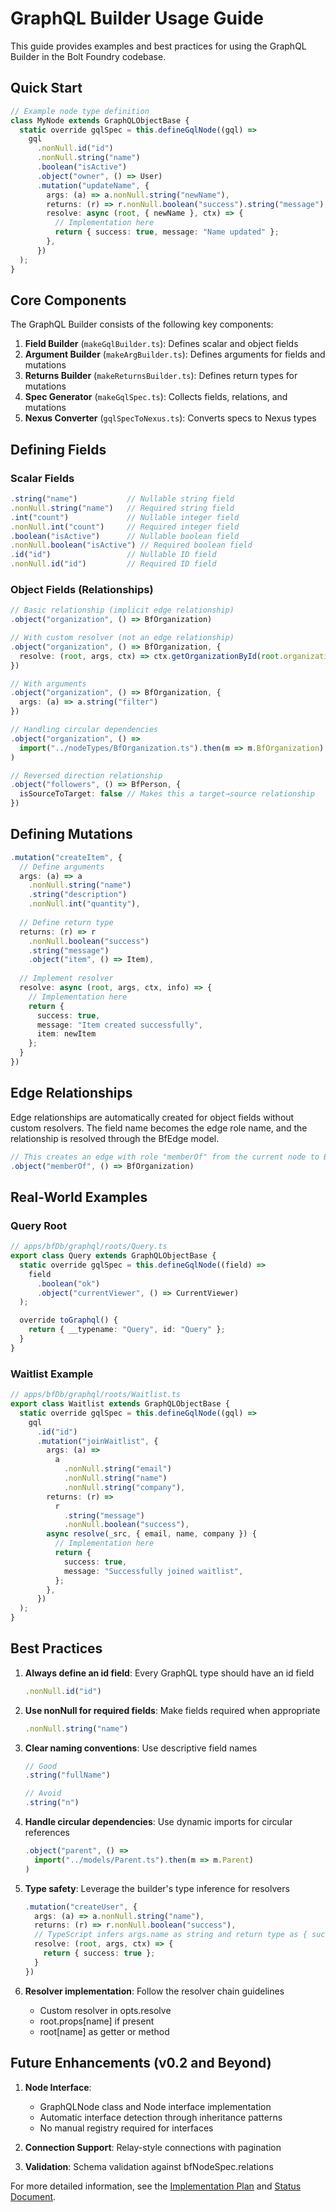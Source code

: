 # GraphQL Builder Usage Guide

This guide provides examples and best practices for using the GraphQL Builder in
the Bolt Foundry codebase.

## Quick Start

```typescript
// Example node type definition
class MyNode extends GraphQLObjectBase {
  static override gqlSpec = this.defineGqlNode((gql) =>
    gql
      .nonNull.id("id")
      .nonNull.string("name")
      .boolean("isActive")
      .object("owner", () => User)
      .mutation("updateName", {
        args: (a) => a.nonNull.string("newName"),
        returns: (r) => r.nonNull.boolean("success").string("message"),
        resolve: async (root, { newName }, ctx) => {
          // Implementation here
          return { success: true, message: "Name updated" };
        },
      })
  );
}
```

## Core Components

The GraphQL Builder consists of the following key components:

1. **Field Builder** (`makeGqlBuilder.ts`): Defines scalar and object fields
2. **Argument Builder** (`makeArgBuilder.ts`): Defines arguments for fields and
   mutations
3. **Returns Builder** (`makeReturnsBuilder.ts`): Defines return types for
   mutations
4. **Spec Generator** (`makeGqlSpec.ts`): Collects fields, relations, and
   mutations
5. **Nexus Converter** (`gqlSpecToNexus.ts`): Converts specs to Nexus types

## Defining Fields

### Scalar Fields

```typescript
.string("name")           // Nullable string field
.nonNull.string("name")   // Required string field
.int("count")             // Nullable integer field
.nonNull.int("count")     // Required integer field
.boolean("isActive")      // Nullable boolean field
.nonNull.boolean("isActive") // Required boolean field
.id("id")                 // Nullable ID field
.nonNull.id("id")         // Required ID field
```

### Object Fields (Relationships)

```typescript
// Basic relationship (implicit edge relationship)
.object("organization", () => BfOrganization)

// With custom resolver (not an edge relationship)
.object("organization", () => BfOrganization, {
  resolve: (root, args, ctx) => ctx.getOrganizationById(root.organizationId)
})

// With arguments
.object("organization", () => BfOrganization, {
  args: (a) => a.string("filter")
})

// Handling circular dependencies
.object("organization", () => 
  import("../nodeTypes/BfOrganization.ts").then(m => m.BfOrganization)
)

// Reversed direction relationship
.object("followers", () => BfPerson, { 
  isSourceToTarget: false // Makes this a target→source relationship
})
```

## Defining Mutations

```typescript
.mutation("createItem", {
  // Define arguments
  args: (a) => a
    .nonNull.string("name")
    .string("description")
    .nonNull.int("quantity"),
  
  // Define return type
  returns: (r) => r
    .nonNull.boolean("success")
    .string("message")
    .object("item", () => Item),
  
  // Implement resolver
  resolve: async (root, args, ctx, info) => {
    // Implementation here
    return {
      success: true,
      message: "Item created successfully",
      item: newItem
    };
  }
})
```

## Edge Relationships

Edge relationships are automatically created for object fields without custom
resolvers. The field name becomes the edge role name, and the relationship is
resolved through the BfEdge model.

```typescript
// This creates an edge with role "memberOf" from the current node to BfOrganization
.object("memberOf", () => BfOrganization)
```

## Real-World Examples

### Query Root

```typescript
// apps/bfDb/graphql/roots/Query.ts
export class Query extends GraphQLObjectBase {
  static override gqlSpec = this.defineGqlNode((field) =>
    field
      .boolean("ok")
      .object("currentViewer", () => CurrentViewer)
  );

  override toGraphql() {
    return { __typename: "Query", id: "Query" };
  }
}
```

### Waitlist Example

```typescript
// apps/bfDb/graphql/roots/Waitlist.ts
export class Waitlist extends GraphQLObjectBase {
  static override gqlSpec = this.defineGqlNode((gql) =>
    gql
      .id("id")
      .mutation("joinWaitlist", {
        args: (a) =>
          a
            .nonNull.string("email")
            .nonNull.string("name")
            .nonNull.string("company"),
        returns: (r) =>
          r
            .string("message")
            .nonNull.boolean("success"),
        async resolve(_src, { email, name, company }) {
          // Implementation here
          return {
            success: true,
            message: "Successfully joined waitlist",
          };
        },
      })
  );
}
```

## Best Practices

1. **Always define an id field**: Every GraphQL type should have an id field
   ```typescript
   .nonNull.id("id")
   ```

2. **Use nonNull for required fields**: Make fields required when appropriate
   ```typescript
   .nonNull.string("name")
   ```

3. **Clear naming conventions**: Use descriptive field names
   ```typescript
   // Good
   .string("fullName")

   // Avoid
   .string("n")
   ```

4. **Handle circular dependencies**: Use dynamic imports for circular references
   ```typescript
   .object("parent", () => 
     import("../models/Parent.ts").then(m => m.Parent)
   )
   ```

5. **Type safety**: Leverage the builder's type inference for resolvers
   ```typescript
   .mutation("createUser", {
     args: (a) => a.nonNull.string("name"),
     returns: (r) => r.nonNull.boolean("success"),
     // TypeScript infers args.name as string and return type as { success: boolean }
     resolve: (root, args, ctx) => {
       return { success: true };
     }
   })
   ```

6. **Resolver implementation**: Follow the resolver chain guidelines
   - Custom resolver in opts.resolve
   - root.props[name] if present
   - root[name] as getter or method

## Future Enhancements (v0.2 and Beyond)

1. **Node Interface**:
   - GraphQLNode class and Node interface implementation
   - Automatic interface detection through inheritance patterns
   - No manual registry required for interfaces

2. **Connection Support**: Relay-style connections with pagination
3. **Validation**: Schema validation against bfNodeSpec.relations

For more detailed information, see the
[Implementation Plan](/apps/bfDb/docs/0.1/implementation-plan.md) and
[Status Document](/apps/bfDb/docs/status.md).
